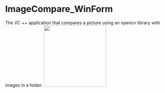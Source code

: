 # ImageCompare_WinForm
The VC ++ application that compares a picture using an opencv library with images in a folder.
<img height="200" src="https://github.com/volkanaktas/ImageCompare_WinForm
/blob/master/info.jpg"/>
